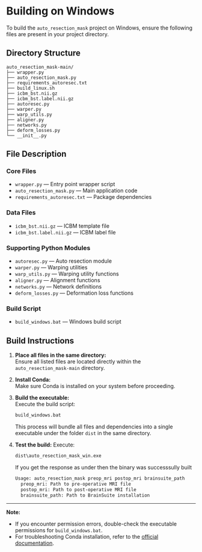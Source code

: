 # Building on Windows

To build the `auto_resection_mask` project on Windows, ensure the following files are present in your project directory.

## Directory Structure

```
auto_resection_mask-main/
├── wrapper.py
├── auto_resection_mask.py
├── requirements_autoresec.txt
├── build_linux.sh
├── icbm_bst.nii.gz
├── icbm_bst.label.nii.gz
├── autoresec.py
├── warper.py
├── warp_utils.py
├── aligner.py
├── networks.py
├── deform_losses.py
└── __init__.py
```

## File Description

### Core Files
- `wrapper.py` — Entry point wrapper script
- `auto_resection_mask.py` — Main application code
- `requirements_autoresec.txt` — Package dependencies

### Data Files
- `icbm_bst.nii.gz` — ICBM template file
- `icbm_bst.label.nii.gz` — ICBM label file

### Supporting Python Modules
- `autoresec.py` — Auto resection module
- `warper.py` — Warping utilities
- `warp_utils.py` — Warping utility functions
- `aligner.py` — Alignment functions
- `networks.py` — Network definitions
- `deform_losses.py` — Deformation loss functions

### Build Script
- `build_windows.bat` — Windows build script

## Build Instructions

1. **Place all files in the same directory:**  
   Ensure all listed files are located directly within the `auto_resection_mask-main` directory.

2. **Install Conda:**  
   Make sure Conda is installed on your system before proceeding.

3. **Build the executable:**  
   Execute the build script:
   ```bash
   build_windows.bat
   ```
   This process will bundle all files and dependencies into a single executable under the folder ```dist``` in the same directory.

4. **Test the build:**
   Execute:
   ```bash
   dist\auto_resection_mask_win.exe
   ```
   If you get the response as under then the binary was successsully built
   ```bash
   Usage: auto_resection_mask preop_mri postop_mri brainsuite_path
     preop_mri: Path to pre-operative MRI file
     postop_mri: Path to post-operative MRI file
     brainsuite_path: Path to BrainSuite installation
   ```
---
**Note:**  
- If you encounter permission errors, double-check the executable permissions for `build_windows.bat`.
- For troubleshooting Conda installation, refer to the [official documentation](https://docs.conda.io/projects/conda/en/latest/user-guide/install/index.html).
